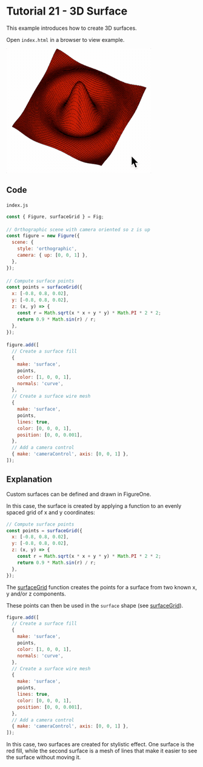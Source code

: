 # Tutorial 21 - 3D Surface

This example introduces how to create 3D surfaces.

Open `index.html` in a browser to view example.

![example](./example.gif)

## Code

`index.js`
```js
const { Figure, surfaceGrid } = Fig;

// Orthographic scene with camera oriented so z is up
const figure = new Figure({
  scene: {
    style: 'orthographic',
    camera: { up: [0, 0, 1] },
  },
});

// Compute surface points
const points = surfaceGrid({
  x: [-0.8, 0.8, 0.02],
  y: [-0.8, 0.8, 0.02],
  z: (x, y) => {
    const r = Math.sqrt(x * x + y * y) * Math.PI * 2 * 2;
    return 0.9 * Math.sin(r) / r;
  },
});

figure.add([
  // Create a surface fill
  {
    make: 'surface',
    points,
    color: [1, 0, 0, 1],
    normals: 'curve',
  },
  // Create a surface wire mesh
  {
    make: 'surface',
    points,
    lines: true,
    color: [0, 0, 0, 1],
    position: [0, 0, 0.001],
  },
  // Add a camera control
  { make: 'cameraControl', axis: [0, 0, 1] },
]);
```

## Explanation

Custom surfaces can be defined and drawn in FigureOne.

In this case, the surface is created by applying a function to an evenly spaced grid of x and y coordinates:

```js
// Compute surface points
const points = surfaceGrid({
  x: [-0.8, 0.8, 0.02],
  y: [-0.8, 0.8, 0.02],
  z: (x, y) => {
    const r = Math.sqrt(x * x + y * y) * Math.PI * 2 * 2;
    return 0.9 * Math.sin(r) / r;
  },
});
```

The [surfaceGrid](https://airladon.github.io/FigureOne/api/#surfacegrid) function creates the points for a surface from two known x, y and/or z components.

These points can then be used in the `surface` shape (see [surfaceGrid](https://airladon.github.io/FigureOne/api/#obj_surface)).

```js
figure.add([
  // Create a surface fill
  {
    make: 'surface',
    points,
    color: [1, 0, 0, 1],
    normals: 'curve',
  },
  // Create a surface wire mesh
  {
    make: 'surface',
    points,
    lines: true,
    color: [0, 0, 0, 1],
    position: [0, 0, 0.001],
  },
  // Add a camera control
  { make: 'cameraControl', axis: [0, 0, 1] },
]);
```

In this case, two surfaces are created for stylistic effect. One surface is the red fill, while the second surface is a mesh of lines that make it easier to see the surface without moving it.
